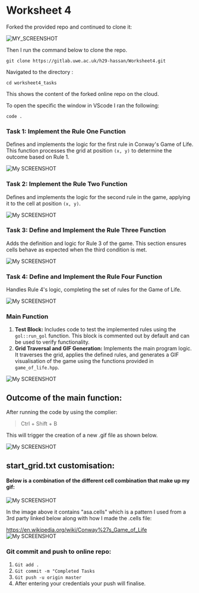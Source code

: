 # Worksheet 4

Forked the provided repo and continued to clone it:

![MY_SCREENSHOT](https://imgur.com/Fq8uQ71.png)

Then I run the command below to clone the repo.

```
git clone https://gitlab.uwe.ac.uk/h29-hassan/Worksheet4.git
```

Navigated to the directory :
```
cd worksheet4_tasks
```
This shows the content of the forked online repo on the cloud.

To open the specific the window in VScode I ran the following:
```
code .
```

### **Task 1: Implement the Rule One Function**

Defines and implements the logic for the first rule in Conway's Game of Life. This function processes the grid at position `(x, y)` to determine the outcome based on Rule 1.

![My SCREENSHOT](https://imgur.com/znBlv7c.png)
### **Task 2: Implement the Rule Two Function**

Defines and implements the logic for the second rule in the game, applying it to the cell at position `(x, y)`.

![My SCREENSHOT](https://imgur.com/PvrbyYH.png)
### **Task 3: Define and Implement the Rule Three Function**

Adds the definition and logic for Rule 3 of the game. This section ensures cells behave as expected when the third condition is met.

![My SCREENSHOT](https://imgur.com/BhewYXp.png)
### **Task 4: Define and Implement the Rule Four Function**

Handles Rule 4's logic, completing the set of rules for the Game of Life.

![My SCREENSHOT](https://imgur.com/GBfviWB.png)
### **Main Function**

1.  **Test Block:** Includes code to test the implemented rules using the `gol::run_gol` function. This block is commented out by default and can be used to verify functionality.
2.  **Grid Traversal and GIF Generation:** Implements the main program logic. It traverses the grid, applies the defined rules, and generates a GIF visualisation of the game using the functions provided in `game_of_life.hpp`.

![My SCREENSHOT](https://imgur.com/zQMJJOt.png)
## Outcome of the main function:

After running the code by using the complier:

> Ctrl + Shift + B

This will trigger the creation of a new .gif file as shown below.

![My SCREENSHOT](https://imgur.com/VoK4AtS.png)

## start_grid.txt customisation:

#### Below is a combination of the different cell combination that make up my gif:

![My SCREENSHOT](https://imgur.com/U23KxLO.png)

In the image above it contains "asa.cells" which is a pattern I used from a 3rd party linked below along with how I made the .cells file:

https://en.wikipedia.org/wiki/Conway%27s_Game_of_Life
![My SCREENSHOT](https://imgur.com/kSVogrw.png)



### Git commit and push to online repo:

 1. `Git add .`  
 2. `Git commit -m "Completed Tasks`
 3. `Git push -u origin master`
 4. After entering your credentials your push will finalise.
